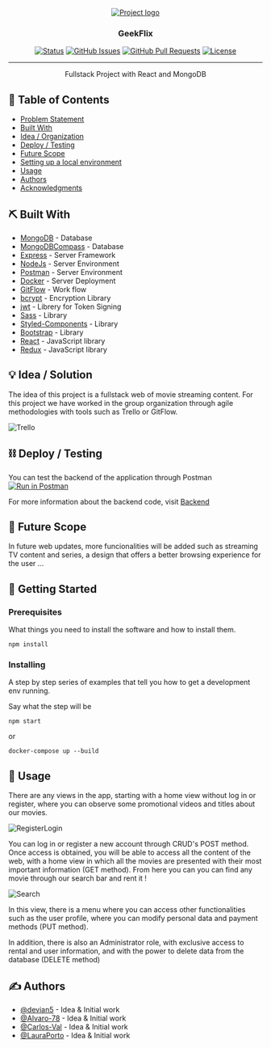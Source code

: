 <p align="center">
  <a href="" rel="noopener">
 <img src="src/assets/img/geekflix-green.png" alt="Project logo"></a>
</p>
<h3 align="center">GeekFlix</h3>

<div align="center">


[![Status](https://img.shields.io/badge/status-active-success.svg)]()
[![GitHub Issues](https://img.shields.io/github/issues/kylelobo/The-Documentation-Compendium.svg)](https://github.com/kylelobo/The-Documentation-Compendium/issues)
[![GitHub Pull Requests](https://img.shields.io/github/issues-pr/kylelobo/The-Documentation-Compendium.svg)](https://github.com/kylelobo/The-Documentation-Compendium/pulls)
[![License](https://img.shields.io/badge/license-MIT-blue.svg)](LICENSE.md)

</div>

---

<p align="center"> Fullstack Project with React and MongoDB
    <br> 
</p>

## 📝 Table of Contents

- [Problem Statement](#problem_statement)
- [Built With](#built)
- [Idea / Organization](#idea)
- [Deploy / Testing](#limitations)
- [Future Scope](#future_scope)
- [Setting up a local environment](#getting_started)
- [Usage](#usage)
- [Authors](#authors)
- [Acknowledgments](#acknowledgments)



## ⛏️ Built With <a name = "built"></a>

- [MongoDB](https://www.mongodb.com/) - Database
- [MongoDBCompass](https://www.mongodb.com/products/compass) - Database
- [Express](https://expressjs.com/) - Server Framework
- [NodeJs](https://nodejs.org/en/) - Server Environment
- [Postman](https://learning.postman.com/docs/getting-started/introduction/) - Server Environment
- [Docker](https://docs.docker.com/) - Server Deployment
- [GitFlow](https://www.atlassian.com/es/git/tutorials/comparing-workflows/gitflow-workflow) - Work flow
- [bcrypt](https://www.npmjs.com/package/bcrypt) - Encryption Library 
- [jwt](https://jwt.io/) - Librery for Token Signing
- [Sass](https://sass-lang.com/) - Library
- [Styled-Components](https://styled-components.com/) - Library
- [Bootstrap](https://www.npmjs.com/package/bootstrap) - Library
- [React](https://es.reactjs.org/) - JavaScript library 
- [Redux](https://es.redux.js.org/) - JavaScript library


## 💡 Idea / Solution <a name = "idea"></a>

The idea of ​​this project is a fullstack web of movie streaming content.
For this project we have worked in the group organization through agile methodologies with tools such as Trello or GitFlow.

![Trello](https://user-images.githubusercontent.com/77154578/113519732-69ed8300-958e-11eb-8dbd-1518666d3205.png)

## ⛓️ Deploy / Testing <a name = "limitations"></a>

You can test the backend of the application through Postman
[![Run in Postman](https://run.pstmn.io/button.svg)](https://app.getpostman.com/run-collection/54461e24112078016bdc)

For more information about the backend code, visit [Backend](https://github.com/GeekFlix/WMO)

## 🚀 Future Scope <a name = "future_scope"></a>

In future web updates, more funcionalities will be added such as streaming TV content and series, a design that offers a better browsing experience for the user ...

## 🏁 Getting Started <a name = "getting_started"></a>

### Prerequisites

What things you need to install the software and how to install them.

```
npm install
```

### Installing

A step by step series of examples that tell you how to get a development env running.

Say what the step will be

```
npm start
```
or
```
docker-compose up --build
```


## 🎈 Usage <a name="usage"></a>

There are any views in the app, starting with a home view without log in or register, where you can observe some promotional videos and titles about our movies.

![RegisterLogin](https://user-images.githubusercontent.com/77154578/113628390-1f8b0580-9665-11eb-9555-0752b53d168a.gif)

You can log in or register a new account through CRUD's POST method. Once access is obtained, you will be able to access all the content of the web, with a home view in which all the movies are presented with their most important information (GET method). From here you can you can find any movie through our search bar and rent it !

![Search](https://user-images.githubusercontent.com/77154578/113629162-4ac22480-9666-11eb-9621-8fc6bceb6ca1.gif)

In this view, there is a menu where you can access other functionalities such as the user profile, where you can modify personal data and payment methods (PUT method).

In addition, there is also an Administrator role, with exclusive access to rental and user information, and with the power to delete data from the database (DELETE method)


## ✍️ Authors <a name = "authors"></a>

- [@devian5](https://github.com/devian5) - Idea & Initial work
- [@Alvaro-78](https://github.com/Alvaro-78) - Idea & Initial work
- [@Carlos-Val](https://github.com/Carlos-Val) - Idea & Initial work
- [@LauraPorto](https://github.com/LauraPorto) - Idea & Initial work



